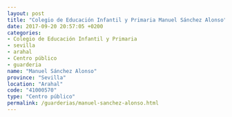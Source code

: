 ```yaml
---
layout: post
title: "Colegio de Educación Infantil y Primaria Manuel Sánchez Alonso"
date: 2017-09-20 20:57:05 +0200
categories:
- Colegio de Educación Infantil y Primaria
- sevilla
- arahal
- Centro público
- guarderia
name: "Manuel Sánchez Alonso"
province: "Sevilla"
location: "Arahal"
code: "41000570"
type: "Centro público"
permalink: /guarderias/manuel-sanchez-alonso.html
---
```


